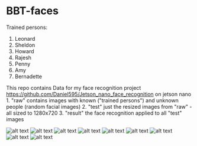 # BBT-faces

Trained persons:
1. Leonard
2. Sheldon
3. Howard
4. Rajesh
5. Penny
6. Amy
7. Bernadette

This repo contains Data for my face recognition project https://github.com/Daniel595/Jetson_nano_face_recognition on jetson nano 
    1. "raw" contains images with known ("trained persons") and unknown people (random facial images)
    2. "test" just the resized images from "raw" - all sized to 1280x720 
    3. "result" the face recognition applied to all "test" images



![alt text](https://github.com/Daniel595/testdata/blob/master/result/74.png)
![alt text](https://github.com/Daniel595/testdata/blob/master/result/113.png)
![alt text](https://github.com/Daniel595/testdata/blob/master/result/26.png)
![alt text](https://github.com/Daniel595/testdata/blob/master/result/28.png)
![alt text](https://github.com/Daniel595/testdata/blob/master/result/57.png)
![alt text](https://github.com/Daniel595/testdata/blob/master/result/6.png)
![alt text](https://github.com/Daniel595/testdata/blob/master/result/96.png)
![alt text](https://github.com/Daniel595/testdata/blob/master/result/47.png)
![alt text](https://github.com/Daniel595/testdata/blob/master/result/49.png)
